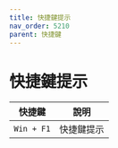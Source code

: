 ```yaml
---
title: 快捷鍵提示
nav_order: 5210
parent: 快捷鍵
---
```



# 快捷鍵提示

| 快捷鍵 | 說明 |
| --- | --- |
| `Win + F1` | 快捷鍵提示 |
